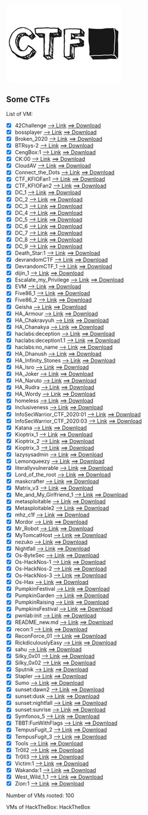 ![github-large](ctf.jpg)

## Some CTFs
List of VM:
- [x] 42Challenge  [--> Link](https://github.com/ArtPes/CTF/tree/master/42Challenge)  [==> Download](#)
- [x] bossplayer  [--> Link](https://github.com/ArtPes/CTF/tree/master/bossplayer)  [==> Download](#)
- [x] Broken_2020  [--> Link](https://github.com/ArtPes/CTF/tree/master/Broken_2020)  [==> Download](#)
- [x] BTRsys-2  [--> Link](https://github.com/ArtPes/CTF/tree/master/BTRsys-2)  [==> Download](#)
- [x] CengBox:1  [--> Link](https://github.com/ArtPes/CTF/tree/master/CengBox:1)  [==> Download](#)
- [x] CK:00  [--> Link](https://github.com/ArtPes/CTF/tree/master/CK:00)  [==> Download](#)
- [x] CloudAV  [--> Link](https://github.com/ArtPes/CTF/tree/master/CloudAV)  [==> Download](#)
- [x] Connect_the_Dots  [--> Link](https://github.com/ArtPes/CTF/tree/master/Connect_the_Dots)  [==> Download](#)
- [x] CTF_KFIOFan1  [--> Link](https://github.com/ArtPes/CTF/tree/master/CTF_KFIOFan1)  [==> Download](#)
- [x] CTF_KFIOFan2  [--> Link](https://github.com/ArtPes/CTF/tree/master/CTF_KFIOFan2)  [==> Download](#)
- [x] DC_1  [--> Link](https://github.com/ArtPes/CTF/tree/master/DC_1)  [==> Download](#)
- [x] DC_2  [--> Link](https://github.com/ArtPes/CTF/tree/master/DC_2)  [==> Download](#)
- [x] DC_3  [--> Link](https://github.com/ArtPes/CTF/tree/master/DC_3)  [==> Download](#)
- [x] DC_4  [--> Link](https://github.com/ArtPes/CTF/tree/master/DC_4)  [==> Download](#)
- [x] DC_5  [--> Link](https://github.com/ArtPes/CTF/tree/master/DC_5)  [==> Download](#)
- [x] DC_6  [--> Link](https://github.com/ArtPes/CTF/tree/master/DC_6)  [==> Download](#)
- [x] DC_7  [--> Link](https://github.com/ArtPes/CTF/tree/master/DC_7)  [==> Download](#)
- [x] DC_8  [--> Link](https://github.com/ArtPes/CTF/tree/master/DC_8)  [==> Download](#)
- [x] DC_9  [--> Link](https://github.com/ArtPes/CTF/tree/master/DC_9)  [==> Download](#)
- [x] Death_Star:1  [--> Link](https://github.com/ArtPes/CTF/tree/master/Death_Star:1)  [==> Download](#)
- [x] devrandomCTF  [--> Link](https://github.com/ArtPes/CTF/tree/master/devrandomCTF)  [==> Download](#)
- [x] DevrandomCTF_1  [--> Link](https://github.com/ArtPes/CTF/tree/master/DevrandomCTF_1)  [==> Download](#)
- [x] dijin_1  [--> Link](https://github.com/ArtPes/CTF/tree/master/dijin_1)  [==> Download](#)
- [x] Escalate_my_Privilege  [--> Link](https://github.com/ArtPes/CTF/tree/master/Escalate_my_Privilege)  [==> Download](#)
- [x] EVM  [--> Link](https://github.com/ArtPes/CTF/tree/master/EVM)  [==> Download](#)
- [x] Five86_1  [--> Link](https://github.com/ArtPes/CTF/tree/master/Five86_1)  [==> Download](#)
- [x] Five86_2  [--> Link](https://github.com/ArtPes/CTF/tree/master/Five86_2)  [==> Download](#)
- [x] Geisha  [--> Link](https://github.com/ArtPes/CTF/tree/master/Geisha)  [==> Download](#)
- [x] HA_Armour  [--> Link](https://github.com/ArtPes/CTF/tree/master/HA_Armour)  [==> Download](#)
- [x] HA_Chakravyuh  [--> Link](https://github.com/ArtPes/CTF/tree/master/HA_Chakravyuh)  [==> Download](#)
- [x] HA_Chanakya  [--> Link](https://github.com/ArtPes/CTF/tree/master/HA_Chanakya)  [==> Download](#)
- [x] haclabs:deception  [--> Link](https://github.com/ArtPes/CTF/tree/master/haclabs:deception)  [==> Download](#)
- [x] haclabs:deception1.1  [--> Link](https://github.com/ArtPes/CTF/tree/master/haclabs:deception1.1)  [==> Download](#)
- [x] haclabs:no_name  [--> Link](https://github.com/ArtPes/CTF/tree/master/haclabs:no_name)  [==> Download](#)
- [x] HA_Dhanush  [--> Link](https://github.com/ArtPes/CTF/tree/master/HA_Dhanush)  [==> Download](#)
- [x] HA_Infinity_Stones  [--> Link](https://github.com/ArtPes/CTF/tree/master/HA_Infinity_Stones)  [==> Download](#)
- [x] HA_Isro  [--> Link](https://github.com/ArtPes/CTF/tree/master/HA_Isro)  [==> Download](#)
- [x] HA_Joker  [--> Link](https://github.com/ArtPes/CTF/tree/master/HA_Joker)  [==> Download](#)
- [x] HA_Naruto  [--> Link](https://github.com/ArtPes/CTF/tree/master/HA_Naruto)  [==> Download](#)
- [x] HA_Rudra  [--> Link](https://github.com/ArtPes/CTF/tree/master/HA_Rudra)  [==> Download](#)
- [x] HA_Wordy  [--> Link](https://github.com/ArtPes/CTF/tree/master/HA_Wordy)  [==> Download](#)
- [x] homeless  [--> Link](https://github.com/ArtPes/CTF/tree/master/homeless)  [==> Download](#)
- [x] Inclusiveness  [--> Link](https://github.com/ArtPes/CTF/tree/master/Inclusiveness)  [==> Download](#)
- [x] InfoSecWarrior_CTF_2020:01  [--> Link](https://github.com/ArtPes/CTF/tree/master/InfoSecWarrior_CTF_2020:01)  [==> Download](#)
- [x] InfoSecWarrior_CTF_2020:03  [--> Link](https://github.com/ArtPes/CTF/tree/master/InfoSecWarrior_CTF_2020:03)  [==> Download](#)
- [x] Katana  [--> Link](https://github.com/ArtPes/CTF/tree/master/Katana)  [==> Download](#)
- [x] Kioptrix_1  [--> Link](https://github.com/ArtPes/CTF/tree/master/Kioptrix_1)  [==> Download](#)
- [x] Kioptrix_2  [--> Link](https://github.com/ArtPes/CTF/tree/master/Kioptrix_2)  [==> Download](#)
- [x] Kioptrix_3  [--> Link](https://github.com/ArtPes/CTF/tree/master/Kioptrix_3)  [==> Download](#)
- [x] lazysysadmin  [--> Link](https://github.com/ArtPes/CTF/tree/master/lazysysadmin)  [==> Download](#)
- [x] Lemonqueezy  [--> Link](https://github.com/ArtPes/CTF/tree/master/Lemonqueezy)  [==> Download](#)
- [x] literallyvulnerable  [--> Link](https://github.com/ArtPes/CTF/tree/master/literallyvulnerable)  [==> Download](#)
- [x] Lord_of_the_root  [--> Link](https://github.com/ArtPes/CTF/tree/master/Lord_of_the_root)  [==> Download](#)
- [x] maskcrafter  [--> Link](https://github.com/ArtPes/CTF/tree/master/maskcrafter)  [==> Download](#)
- [x] Matrix_v3  [--> Link](https://github.com/ArtPes/CTF/tree/master/Matrix_v3)  [==> Download](#)
- [x] Me_and_My_Girlfriend_1  [--> Link](https://github.com/ArtPes/CTF/tree/master/Me_and_My_Girlfriend_1)  [==> Download](#)
- [x] metasploitable  [--> Link](https://github.com/ArtPes/CTF/tree/master/metasploitable)  [==> Download](#)
- [x] Metasploitable2  [--> Link](https://github.com/ArtPes/CTF/tree/master/Metasploitable2)  [==> Download](#)
- [x] mhz_c1f  [--> Link](https://github.com/ArtPes/CTF/tree/master/mhz_c1f)  [==> Download](#)
- [x] Mordor  [--> Link](https://github.com/ArtPes/CTF/tree/master/Mordor)  [==> Download](#)
- [x] Mr_Robot  [--> Link](https://github.com/ArtPes/CTF/tree/master/Mr_Robot)  [==> Download](#)
- [x] MyTomcatHost  [--> Link](https://github.com/ArtPes/CTF/tree/master/MyTomcatHost)  [==> Download](#)
- [x] nezuko  [--> Link](https://github.com/ArtPes/CTF/tree/master/nezuko)  [==> Download](#)
- [x] Nightfall  [--> Link](https://github.com/ArtPes/CTF/tree/master/Nightfall)  [==> Download](#)
- [x] Os-ByteSec  [--> Link](https://github.com/ArtPes/CTF/tree/master/Os-ByteSec)  [==> Download](#)
- [x] Os-HackNos-1  [--> Link](https://github.com/ArtPes/CTF/tree/master/Os-HackNos-1)  [==> Download](#)
- [x] Os-HackNos-2  [--> Link](https://github.com/ArtPes/CTF/tree/master/Os-HackNos-2)  [==> Download](#)
- [x] Os-HackNos-3  [--> Link](https://github.com/ArtPes/CTF/tree/master/Os-HackNos-3)  [==> Download](#)
- [x] Os-Hax  [--> Link](https://github.com/ArtPes/CTF/tree/master/Os-Hax)  [==> Download](#)
- [x] PumpkinFestival  [--> Link](https://github.com/ArtPes/CTF/tree/master/PumpkinFestival)  [==> Download](#)
- [x] PumpkinGarden  [--> Link](https://github.com/ArtPes/CTF/tree/master/PumpkinGarden)  [==> Download](#)
- [x] PumpkinRaising  [--> Link](https://github.com/ArtPes/CTF/tree/master/PumpkinRaising)  [==> Download](#)
- [x] PumpkinsFestival  [--> Link](https://github.com/ArtPes/CTF/tree/master/PumpkinsFestival)  [==> Download](#)
- [x] pwnlab:init  [--> Link](https://github.com/ArtPes/CTF/tree/master/pwnlab:init)  [==> Download](#)
- [x] README_new.md  [--> Link](https://github.com/ArtPes/CTF/tree/master/README_new.md)  [==> Download](#)
- [x] recon:1  [--> Link](https://github.com/ArtPes/CTF/tree/master/recon:1)  [==> Download](#)
- [x] ReconForce_01  [--> Link](https://github.com/ArtPes/CTF/tree/master/ReconForce_01)  [==> Download](#)
- [x] RickdiculouslyEasy  [--> Link](https://github.com/ArtPes/CTF/tree/master/RickdiculouslyEasy)  [==> Download](#)
- [x] sahu  [--> Link](https://github.com/ArtPes/CTF/tree/master/sahu)  [==> Download](#)
- [x] Silky_0x01  [--> Link](https://github.com/ArtPes/CTF/tree/master/Silky_0x01)  [==> Download](#)
- [x] Silky_0x02  [--> Link](https://github.com/ArtPes/CTF/tree/master/Silky_0x02)  [==> Download](#)
- [x] Sputnik  [--> Link](https://github.com/ArtPes/CTF/tree/master/Sputnik)  [==> Download](#)
- [x] Stapler  [--> Link](https://github.com/ArtPes/CTF/tree/master/Stapler)  [==> Download](#)
- [x] Sumo  [--> Link](https://github.com/ArtPes/CTF/tree/master/Sumo)  [==> Download](#)
- [x] sunset:dawn2  [--> Link](https://github.com/ArtPes/CTF/tree/master/sunset:dawn2)  [==> Download](#)
- [x] sunset:dusk  [--> Link](https://github.com/ArtPes/CTF/tree/master/sunset:dusk)  [==> Download](#)
- [x] sunset:nightfall  [--> Link](https://github.com/ArtPes/CTF/tree/master/sunset:nightfall)  [==> Download](#)
- [x] sunset:sunrise  [--> Link](https://github.com/ArtPes/CTF/tree/master/sunset:sunrise)  [==> Download](#)
- [x] Symfonos_5  [--> Link](https://github.com/ArtPes/CTF/tree/master/Symfonos_5)  [==> Download](#)
- [x] TBBT:FunWithFlags  [--> Link](https://github.com/ArtPes/CTF/tree/master/TBBT:FunWithFlags)  [==> Download](#)
- [x] TempusFugit_2  [--> Link](https://github.com/ArtPes/CTF/tree/master/TempusFugit_2)  [==> Download](#)
- [x] TempusFugit_3  [--> Link](https://github.com/ArtPes/CTF/tree/master/TempusFugit_3)  [==> Download](#)
- [x] Tools  [--> Link](https://github.com/ArtPes/CTF/tree/master/Tools)  [==> Download](#)
- [x] Tr0ll2  [--> Link](https://github.com/ArtPes/CTF/tree/master/Tr0ll2)  [==> Download](#)
- [x] Tr0ll3  [--> Link](https://github.com/ArtPes/CTF/tree/master/Tr0ll3)  [==> Download](#)
- [x] Victim:1  [--> Link](https://github.com/ArtPes/CTF/tree/master/Victim:1)  [==> Download](#)
- [x] Wakanda:1  [--> Link](https://github.com/ArtPes/CTF/tree/master/Wakanda:1)  [==> Download](#)
- [x] West_Wild_1_1  [--> Link](https://github.com/ArtPes/CTF/tree/master/West_Wild_1_1)  [==> Download](#)
- [x] Zion:1  [--> Link](https://github.com/ArtPes/CTF/tree/master/Zion:1)  [==> Download](#)

Number of VMs rooted: 100

VMs of HackTheBox: HackTheBox
